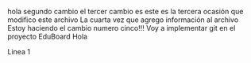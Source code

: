 hola
segundo cambio
el tercer cambio es este
es la tercera ocasión que modifico este archivo
La cuarta vez que agrego información al archivo
Estoy haciendo el cambio numero cinco!!!
Voy a implementar git en el proyecto EduBoard
Hola

Linea 1